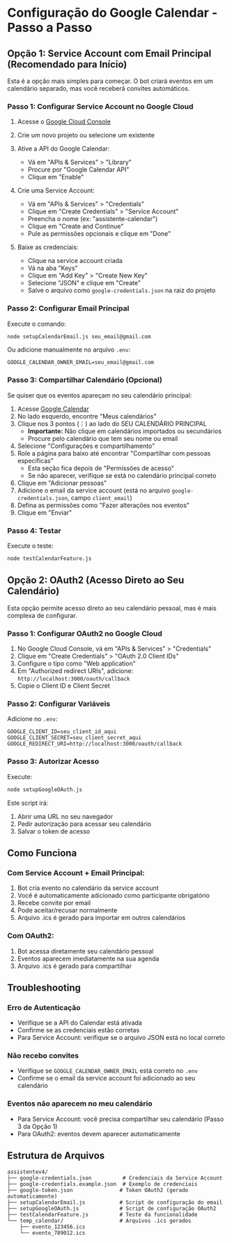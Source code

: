# Configuração do Google Calendar - Passo a Passo

## Opção 1: Service Account com Email Principal (Recomendado para Início)

Esta é a opção mais simples para começar. O bot criará eventos em um calendário separado, mas você receberá convites automáticos.

### Passo 1: Configurar Service Account no Google Cloud

1. Acesse o [Google Cloud Console](https://console.cloud.google.com/)
2. Crie um novo projeto ou selecione um existente
3. Ative a API do Google Calendar:
   - Vá em "APIs & Services" > "Library"
   - Procure por "Google Calendar API"
   - Clique em "Enable"

4. Crie uma Service Account:
   - Vá em "APIs & Services" > "Credentials"
   - Clique em "Create Credentials" > "Service Account"
   - Preencha o nome (ex: "assistente-calendar")
   - Clique em "Create and Continue"
   - Pule as permissões opcionais e clique em "Done"

5. Baixe as credenciais:
   - Clique na service account criada
   - Vá na aba "Keys"
   - Clique em "Add Key" > "Create New Key"
   - Selecione "JSON" e clique em "Create"
   - Salve o arquivo como `google-credentials.json` na raiz do projeto

### Passo 2: Configurar Email Principal

Execute o comando:
```bash
node setupCalendarEmail.js seu_email@gmail.com
```

Ou adicione manualmente no arquivo `.env`:
```env
GOOGLE_CALENDAR_OWNER_EMAIL=seu_email@gmail.com
```

### Passo 3: Compartilhar Calendário (Opcional)

Se quiser que os eventos apareçam no seu calendário principal:

1. Acesse [Google Calendar](https://calendar.google.com)
2. No lado esquerdo, encontre "Meus calendários"
3. Clique nos 3 pontos (⋮) ao lado do SEU CALENDÁRIO PRINCIPAL
   - **Importante:** Não clique em calendários importados ou secundários
   - Procure pelo calendário que tem seu nome ou email
4. Selecione "Configurações e compartilhamento"
5. Role a página para baixo até encontrar "Compartilhar com pessoas específicas"
   - Esta seção fica depois de "Permissões de acesso"
   - Se não aparecer, verifique se está no calendário principal correto
6. Clique em "Adicionar pessoas"
7. Adicione o email da service account (está no arquivo `google-credentials.json`, campo `client_email`)
8. Defina as permissões como "Fazer alterações nos eventos"
9. Clique em "Enviar"

### Passo 4: Testar

Execute o teste:
```bash
node testCalendarFeature.js
```

## Opção 2: OAuth2 (Acesso Direto ao Seu Calendário)

Esta opção permite acesso direto ao seu calendário pessoal, mas é mais complexa de configurar.

### Passo 1: Configurar OAuth2 no Google Cloud

1. No Google Cloud Console, vá em "APIs & Services" > "Credentials"
2. Clique em "Create Credentials" > "OAuth 2.0 Client IDs"
3. Configure o tipo como "Web application"
4. Em "Authorized redirect URIs", adicione: `http://localhost:3000/oauth/callback`
5. Copie o Client ID e Client Secret

### Passo 2: Configurar Variáveis

Adicione no `.env`:
```env
GOOGLE_CLIENT_ID=seu_client_id_aqui
GOOGLE_CLIENT_SECRET=seu_client_secret_aqui
GOOGLE_REDIRECT_URI=http://localhost:3000/oauth/callback
```

### Passo 3: Autorizar Acesso

Execute:
```bash
node setupGoogleOAuth.js
```

Este script irá:
1. Abrir uma URL no seu navegador
2. Pedir autorização para acessar seu calendário
3. Salvar o token de acesso

## Como Funciona

### Com Service Account + Email Principal:
1. Bot cria evento no calendário da service account
2. Você é automaticamente adicionado como participante obrigatório
3. Recebe convite por email
4. Pode aceitar/recusar normalmente
5. Arquivo .ics é gerado para importar em outros calendários

### Com OAuth2:
1. Bot acessa diretamente seu calendário pessoal
2. Eventos aparecem imediatamente na sua agenda
3. Arquivo .ics é gerado para compartilhar

## Troubleshooting

### Erro de Autenticação
- Verifique se a API do Calendar está ativada
- Confirme se as credenciais estão corretas
- Para Service Account: verifique se o arquivo JSON está no local correto

### Não recebo convites
- Verifique se `GOOGLE_CALENDAR_OWNER_EMAIL` está correto no `.env`
- Confirme se o email da service account foi adicionado ao seu calendário

### Eventos não aparecem no meu calendário
- Para Service Account: você precisa compartilhar seu calendário (Passo 3 da Opção 1)
- Para OAuth2: eventos devem aparecer automaticamente

## Estrutura de Arquivos

```
assistentev4/
├── google-credentials.json          # Credenciais da Service Account
├── google-credentials.example.json  # Exemplo de credenciais
├── google-token.json               # Token OAuth2 (gerado automaticamente)
├── setupCalendarEmail.js           # Script de configuração do email
├── setupGoogleOAuth.js             # Script de configuração OAuth2
├── testCalendarFeature.js          # Teste da funcionalidade
└── temp_calendar/                  # Arquivos .ics gerados
    ├── evento_123456.ics
    └── evento_789012.ics
```
